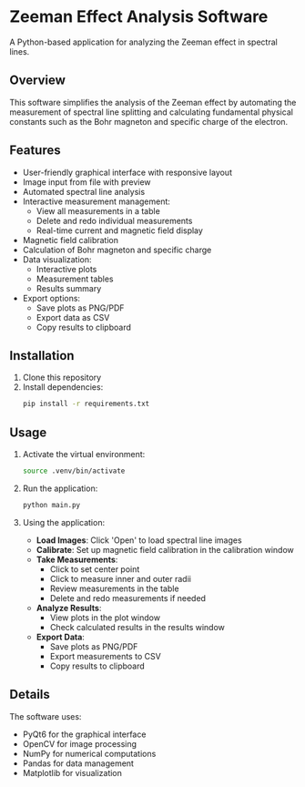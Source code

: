 # Zeeman Effect Analysis Software

A Python-based application for analyzing the Zeeman effect in spectral lines.

## Overview

This software simplifies the analysis of the Zeeman effect by automating the measurement of spectral line splitting and calculating fundamental physical constants such as the Bohr magneton and specific charge of the electron.

## Features

- User-friendly graphical interface with responsive layout
- Image input from file with preview
- Automated spectral line analysis
- Interactive measurement management:
  - View all measurements in a table
  - Delete and redo individual measurements
  - Real-time current and magnetic field display
- Magnetic field calibration
- Calculation of Bohr magneton and specific charge
- Data visualization:
  - Interactive plots
  - Measurement tables
  - Results summary
- Export options:
  - Save plots as PNG/PDF
  - Export data as CSV
  - Copy results to clipboard

## Installation

1. Clone this repository
2. Install dependencies:
   ```bash
   pip install -r requirements.txt
   ```

## Usage

1. Activate the virtual environment:
   ```bash
   source .venv/bin/activate
   ```

2. Run the application:
   ```bash
   python main.py
   ```

3. Using the application:
   - **Load Images**: Click 'Open' to load spectral line images
   - **Calibrate**: Set up magnetic field calibration in the calibration window
   - **Take Measurements**:
     - Click to set center point
     - Click to measure inner and outer radii
     - Review measurements in the table
     - Delete and redo measurements if needed
   - **Analyze Results**:
     - View plots in the plot window
     - Check calculated results in the results window
   - **Export Data**:
     - Save plots as PNG/PDF
     - Export measurements to CSV
     - Copy results to clipboard

## Details

The software uses:
- PyQt6 for the graphical interface
- OpenCV for image processing
- NumPy for numerical computations
- Pandas for data management
- Matplotlib for visualization


